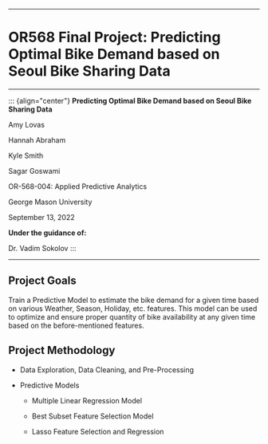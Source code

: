 ------------------------------------------------------------------------

# OR568 Final Project: Predicting Optimal Bike Demand based on Seoul Bike Sharing Data

------------------------------------------------------------------------

::: {align="center"}
**Predicting Optimal Bike Demand based on Seoul Bike Sharing Data**

Amy Lovas

Hannah Abraham

Kyle Smith

Sagar Goswami

OR-568-004: Applied Predictive Analytics

George Mason University

September 13, 2022

**Under the guidance of:**

Dr. Vadim Sokolov
:::

------------------------------------------------------------------------

## Project Goals

Train a Predictive Model to estimate the bike demand for a given time based on various Weather, Season, Holiday, etc. features. This model can be used to optimize and ensure proper quantity of bike availability at any given time based on the before-mentioned features.

## Project Methodology

-   Data Exploration, Data Cleaning, and Pre-Processing

-   Predictive Models

    -   Multiple Linear Regression Model

    -   Best Subset Feature Selection Model

    -   Lasso Feature Selection and Regression
